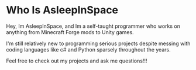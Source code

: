 # Who Is AsleepInSpace

Hey, Im AsleepInSpace, and Im a self-taught programmer who works on anything from Minecraft Forge mods to Unity games. 


I'm still relatively new to programming serious projects despite messing with coding languages like c# and Python sparsely throughout the years. 


Feel free to check out my projects and ask me questions!!!


